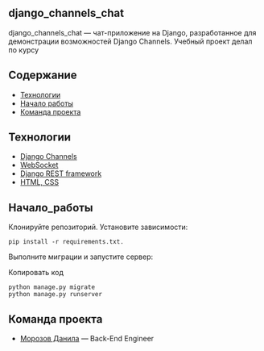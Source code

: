 ## django_channels_chat
  django_channels_chat — чат-приложение на Django, разработанное для демонстрации возможностей Django Channels.
  Учебный проект делал по курсу 

## Содержание
- [Технологии](#технологии)
- [Начало работы](#Начало_работы)
- [Команда проекта](#Команда_проекта)
 
## Технологии
  - [Django Channels](https://channels.readthedocs.io/en/latest/)
  - [WebSocket](https://developer.mozilla.org/en-US/docs/Web/API/WebSockets_API)
  - [Django REST framework](https://www.django-rest-framework.org/)
  - [HTML, CSS](https://developer.mozilla.org/en-US/docs/Learn/Getting_started_with_the_web/CSS_basics)

## Начало_работы
  Клонируйте репозиторий.
  Установите зависимости: 
  
    pip install -r requirements.txt.
    
  Выполните миграции и запустите сервер:

  Копировать код
  
    python manage.py migrate
    python manage.py runserver

## Команда проекта
  - [Морозов Данила](https://t.me/amigos_mixtapes) — Back-End Engineer
